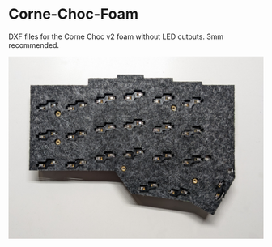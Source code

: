# Corne-Choc-Foam
DXF files for the Corne Choc v2 foam without LED cutouts. 3mm recommended.

![image](https://github.com/dot1nt/Corne-Choc-Foam/blob/main/assets/image.jpg)
